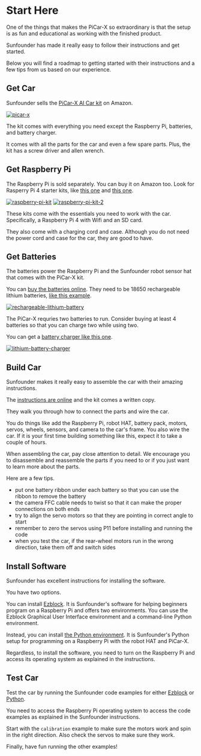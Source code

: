 # Start Here

One of the things that makes the PiCar-X so extraordinary is that the setup is as fun and educational as working with the finished product. 

Sunfounder has made it really easy to follow their instructions and get started. 

Below you will find a roadmap to getting started with their instructions and a few tips from us based on our experience. 

## Get Car

Sunfounder sells the [PiCar-X AI Car kit](https://amzn.to/3uKSQp1) on Amazon. 

[![picar-x](//ws-na.amazon-adsystem.com/widgets/q?_encoding=UTF8&ASIN=B08F46Q24N&Format=_SL250_&ID=AsinImage&MarketPlace=US&ServiceVersion=20070822&WS=1&tag=jungle-memory-20&language=en_US)](https://amzn.to/3vvtGKj)

The kit comes with everything you need except the Raspberry Pi, batteries, and battery charger. 

It comes with all the parts for the car and even a few spare parts. Plus, the kit has a screw driver and allen wrench.

## Get Raspberry Pi

The Raspberry Pi is sold separately. You can buy it on Amazon too. Look for Rasperry Pi 4 starter kits, like [this one](https://amzn.to/3L1feA7) and [this one](https://amzn.to/3jP7NQL). 


[![raspberry-pi-kit](//ws-na.amazon-adsystem.com/widgets/q?_encoding=UTF8&ASIN=B09W7P91SP&Format=_SL160_&ID=AsinImage&MarketPlace=US&ServiceVersion=20070822&WS=1&tag=jungle-memory-20&language=en_US)](https://amzn.to/3vwII2i) [![raspberry-pi-kit-2](//ws-na.amazon-adsystem.com/widgets/q?_encoding=UTF8&ASIN=B09LYP7QH3&Format=_SL160_&ID=AsinImage&MarketPlace=US&ServiceVersion=20070822&WS=1&tag=jungle-memory-20&language=en_US)](https://amzn.to/3vzejAl)

These kits come with the essentials you need to work with the car. Specifically, a Raspberry Pi 4 with Wifi and an SD card. 

They also come with a charging cord and case. Although you do not need the power cord and case for the car, they are good to have. 

## Get Batteries

The batteries power the Raspberry Pi and the Sunfounder robot sensor hat that comes with the PiCar-X kit. 

You can [buy the batteries online](https://amzn.to/388bj5R). They need to be 18650 rechargeable lithium batteries, [like this example](https://amzn.to/36rkspL).

[![rechargeable-lithium-battery](//ws-na.amazon-adsystem.com/widgets/q?_encoding=UTF8&ASIN=B09Y8X7PHL&Format=_SL160_&ID=AsinImage&MarketPlace=US&ServiceVersion=20070822&WS=1&tag=jungle-memory-20&language=en_US)](https://amzn.to/3uWCsld)

The PiCar-X requries two batteries to run. Consider buying at least 4 batteries so that you can charge two while using two.

You can get a [battery charger like this one](https://amzn.to/385Qf05).

[![lithium-battery-charger](//ws-na.amazon-adsystem.com/widgets/q?_encoding=UTF8&ASIN=B08XQSSRZK&Format=_SL160_&ID=AsinImage&MarketPlace=US&ServiceVersion=20070822&WS=1&tag=jungle-memory-20&language=en_US)](https://amzn.to/385Qf05)

## Build Car

Sunfounder makes it really easy to assemble the car with their amazing instructions. 

The [instructions are online](https://docs.sunfounder.com/projects/picar-x/en/latest/list_and_assembly.html) and the kit comes a written copy.

They walk you through how to connect the parts and wire the car. 

You do things like add the Raspberry Pi, robot HAT, battery pack, motors, servos, wheels, sensors, and camera to the car's frame. You also wire the car. If it is your first time building something like this, expect it to take a couple of hours. 

When assembling the car, pay close attention to detail. We encourage you to disassemble and reassemble the parts if you need to or if you just want to learn more about the parts.

Here are a few tips. 

- put one battery ribbon under each battery so that you can use the ribbon to remove the battery
- the camera FFC cable needs to twist so that it can make the proper connections on both ends
- try to align the servo motors so that they are pointing in correct angle to start
- remember to zero the servos using P11 before installing and running the code
- when you test the car, if the rear-wheel motors run in the wrong direction, take them off and switch sides

## Install Software

Sunfounder has excellent instructions for installing the software. 

You have two options.

You can install [Ezblock](https://docs.sunfounder.com/projects/picar-x/en/latest/ezblock/play_with_ezblock.html). It is Sunfounder's software for helping beginners program on a Raspberry Pi and offers two environments. You can use the Ezblock Graphical User Interface environment and a command-line Python environment.

Instead, you can install [the Python environment](https://docs.sunfounder.com/projects/picar-x/en/latest/python/play_with_python.html). It is Sunfounder's Python setup for programming on a Raspberry Pi with the robot HAT and PiCar-X.

Regardless, to install the software, you need to turn on the Raspberry Pi and access its operating system as explained in the instructions.

## Test Car

Test the car by running the Sunfounder code examples for either [Ezblock](https://docs.sunfounder.com/projects/picar-x/en/latest/ezblock/play_with_ezblock.html) or [Python](https://docs.sunfounder.com/projects/picar-x/en/latest/python/play_with_python.html).

You need to access the Raspberry Pi operating system to access the code examples as explained in the Sunfounder instructions.

Start with the `calibration` example to make sure the motors work and spin in the right direction. Also check the servos to make sure they work.

Finally, have fun running the other examples!
